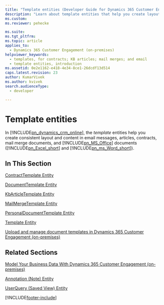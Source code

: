 ```yaml
---
title: "Template entities (Developer Guide for Dynamics 365 Customer Engagement (on-premises))| MicrosoftDocs"
description: "Learn about template entities that help you create layout and content in email messages, articles, contracts, mail merge documents, and Microsoft Office documents."
ms.custom: 
ms.reviewer: pehecke

ms.suite: 
ms.tgt_pltfrm: 
ms.topic: article
applies_to: 
  - Dynamics 365 Customer Engagement (on-premises)
helpviewer_keywords: 
  - templates, for contracts; KB articles; mail merges; and email
  - template entities, introduction
ms.assetid: 0e2e1162-e418-4e34-8ce1-26dcdf13d514
caps.latest.revision: 23
author: KumarVivek
ms.author: kvivek
search.audienceType: 
  - developer

---
```

# Template entities

In [!INCLUDE[pn_dynamics_crm_online](../includes/pn-dynamics-crm-online.md)], the *template* entities help you create consistent layout and content in email messages, articles, contracts, mail merge documents, and [!INCLUDE[pn_MS_Office](../includes/pn-ms-office.md)] documents ([!INCLUDE[pn_Excel_short](../includes/pn-excel-short.md)] and [!INCLUDE[pn_ms_Word_short](../includes/pn-ms-word-short.md)]).  
  
## In This Section  
 [ContractTemplate Entity](entities/contracttemplate.md)  
  
 [DocumentTemplate Entity](entities/documenttemplate.md)  
  
 [KbArticleTemplate Entity](entities/kbarticletemplate.md)  
  
 [MailMergeTemplate Entity](entities/mailmergetemplate.md)  
  
 [PersonalDocumentTemplate Entity](entities/personaldocumenttemplate.md)  
  
 [Template Entity](entities/template.md)  
  
 [Upload and manage document templates in Dynamics 365 Customer Engagement (on-premises)](upload-manage-document-templates.md)  
  
## Related Sections  
 [Model Your Business Data With Dynamics 365 Customer Engagement (on-premises)](model-business-data.md)  
  
 [Annotation (Note) Entity](annotation-note-entity.md)  
  
 [UserQuery (Saved View) Entity](userquery-saved-view-entity.md)


[!INCLUDE[footer-include](../../../includes/footer-banner.md)]
